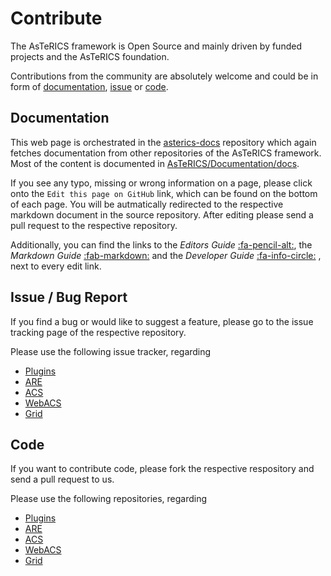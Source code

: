 # Contribute

The AsTeRICS framework is Open Source and mainly driven by funded projects and the AsTeRICS foundation.

Contributions from the community are absolutely welcome and could be in form of [documentation](#documentation), [issue](#issue-bug-report) or [code](#code).
<!--
## Donation

**We need donations** in order to continue the development and maintainance of the tools and to continuously provide the hosting of AsTeRICS grid and the consulting and assembly of Assistive solutions. The donation will go to the non-profit organization [Asterics Foundation](https://www.asterics-foundation.org/) which maintains the project results and continues development of assistive tools.

<div><a title="S](https://www.asterics-foundation.org/)upport AsTeRICS Foundation on betterplace.org!" target="_blank" href="https://www.betterplace.at/development-of-open-source-assistive-technologies/donate"><img style="border:0px" alt="" src="https://betterplace-assets.betterplace.org/static-images/projects/donation-button-en.png" width="160" height="100"></a>
</div>
-->
## Documentation

This web page is orchestrated in the [asterics-docs](https://github.com/asterics/asterics-docs) repository which again fetches documentation from other repositories of the AsTeRICS framework. Most of the content is documented in [AsTeRICS/Documentation/docs](https://github.com/asterics/AsTeRICS/tree/pre-3.1/Documentation/docs).

If you see any typo, missing or wrong information on a page, please click onto the `Edit this page on GitHub` link, which can be found on the bottom of each page.
You will be autmatically redirected to the respective markdown document in the source repository.
After editing please send a pull request to the respective repository.

Additionally, you can find the links to the _Editors Guide_ [:fa-pencil-alt:](/guide/editor.html), the _Markdown Guide_ [:fab-markdown:](/guide/markdown.html) and the _Developer Guide_ [:fa-info-circle:](/guide/docs.html) , next to every edit link.

## Issue / Bug Report

If you find a bug or would like to suggest a feature, please go to the issue tracking page of the respective repository.

Please use the following issue tracker, regarding

- [Plugins](https://github.com/asterics/AsTeRICS/issues)
- [ARE](https://github.com/asterics/AsTeRICS/issues)
- [ACS](https://github.com/asterics/AsTeRICS/issues)
- [WebACS](https://github.com/asterics/WebACS/issues)
- [Grid](https://github.com/asterics/AsTeRICS-Grid/issues)

## Code

If you want to contribute code, please fork the respective respository and send a pull request to us.

Please use the following repositories, regarding

- [Plugins](https://github.com/asterics/AsTeRICS/)
- [ARE](https://github.com/asterics/AsTeRICS/)
- [ACS](https://github.com/asterics/AsTeRICS/)
- [WebACS](https://github.com/asterics/WebACS/)
- [Grid](https://github.com/asterics/AsTeRICS-Grid/)

